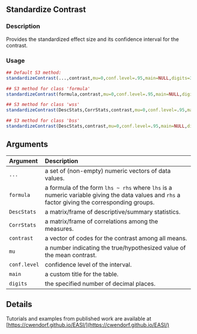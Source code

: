 ## Standardize Contrast

### Description

Provides the standardized effect size and its confidence interval for the contrast.

### Usage

```r
## Default S3 method:
standardizeContrast(...,contrast,mu=0,conf.level=.95,main=NULL,digits=3)

## S3 method for class 'formula'
standardizeContrast(formula,contrast,mu=0,conf.level=.95,main=NULL,digits=3)

## S3 method for class 'wss'
standardizeContrast(DescStats,CorrStats,contrast,mu=0,conf.level=.95,main=NULL,digits=3)

## S3 method for class 'bss'
standardizeContrast(DescStats,contrast,mu=0,conf.level=.95,main=NULL,digits=3)
```

## Arguments

Argument | Description
:-- | :--
```...``` | a set of (non-empty) numeric vectors of data values.
```formula``` | a formula of the form `lhs ~ rhs` where `lhs` is a numeric variable giving the data values and `rhs` a factor giving the corresponding groups.
```DescStats``` | a matrix/frame of descriptive/summary statistics.
```CorrStats``` | a matrix/frame of correlations among the measures.
```contrast``` | a vector of codes for the contrast among all means.
```mu``` | a number indicating the true/hypothesized value of the mean contrast.
```conf.level``` | confidence level of the interval.
```main``` | a custom title for the table.
```digits``` | the specified number of decimal places.

## Details

Tutorials and examples from published work are available at [https://cwendorf.github.io/EASI/](https://cwendorf.github.io/EASI/) 
